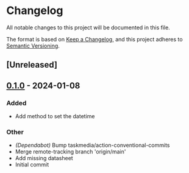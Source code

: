 # Changelog
All notable changes to this project will be documented in this file.

The format is based on [Keep a Changelog](https://keepachangelog.com/en/1.0.0/),
and this project adheres to [Semantic Versioning](https://semver.org/spec/v2.0.0.html).

## [Unreleased]

## [0.1.0](https://github.com/BroderickCarlin/MCP7940N/releases/tag/v0.1.0) - 2024-01-08

### Added
- Add method to set the datetime

### Other
- *(Dependabot)* Bump taskmedia/action-conventional-commits
- Merge remote-tracking branch 'origin/main'
- Add missing datasheet
- Initial commit
